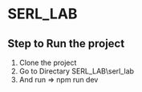 # SERL_LAB

## Step to Run the project

1. Clone the project
2. Go to Directary SERL_LAB\serl_lab
3. And run => npm run dev